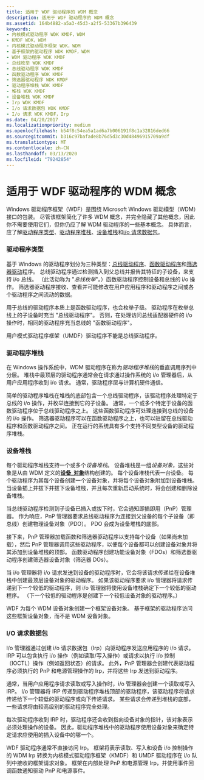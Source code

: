 ```yaml
---
title: 适用于 WDF 驱动程序的 WDM 概念
description: 适用于 WDF 驱动程序的 WDM 概念
ms.assetid: 164b4882-a5a3-45d3-a2f5-53367b396439
keywords:
- 内核模式驱动程序 WDK KMDF，WDM
- KMDF WDK，WDM
- 内核模式驱动程序框架 WDK，WDM
- 基于框架的驱动程序 WDK KMDF，WDM
- WDM 驱动程序 WDK KMDF
- 总线枚举 WDK KMDF
- 总线驱动程序 WDK KMDF
- 函数驱动程序 WDK KMDF
- 筛选器驱动程序 WDK KMDF
- 驱动程序堆栈 WDK KMDF
- 堆栈 WDK KMDF
- 设备堆栈 WDK KMDF
- Irp WDK KMDF
- I/o 请求数据包 WDK KMDF
- I/o 请求 WDK KMDF，Irp
ms.date: 04/20/2017
ms.localizationpriority: medium
ms.openlocfilehash: b54f8c54ea5a1ad6a7b006191f8c1a32816ded66
ms.sourcegitcommit: b316c97bafade8b76d5d3c30d48496915709a9df
ms.translationtype: MT
ms.contentlocale: zh-CN
ms.lasthandoff: 03/13/2020
ms.locfileid: "79242854"
---
```

# <a name="wdm-concepts-for-wdf-drivers"></a>适用于 WDF 驱动程序的 WDM 概念


Windows 驱动程序框架（WDF）是围绕 Microsoft Windows 驱动模型（WDM）接口的包装。 尽管该框架简化了许多 WDM 概念，并完全隐藏了其他概念，因此你不需要使用它们，但你仍应了解 WDM 驱动程序的一些基本概念。 具体而言，应了解[驱动程序类型](#driver-types)、[驱动程序堆栈](#driver-stacks)、[设备堆栈](#device-stacks)和[i/o 请求数据包](#io-request-packets)。

### <a name="driver-types"></a>驱动程序类型

基于 Windows 的驱动程序划分为三种类型：[总线驱动程序](https://docs.microsoft.com/windows-hardware/drivers/kernel/bus-drivers)、[函数驱动程序](https://docs.microsoft.com/windows-hardware/drivers/kernel/function-drivers)和[筛选器驱动](https://docs.microsoft.com/windows-hardware/drivers/kernel/filter-drivers)程序。 总线驱动程序通过检测插入到父总线并报告其特征的子设备，来支持 i/o 总线。 （此活动称为 "*总线枚举*"。）函数驱动程序控制设备和总线的 i/o 操作。 筛选器驱动程序接收、查看并可能修改在用户应用程序和驱动程序之间或各个驱动程序之间流动的数据。

用于总线的驱动程序本质上是函数驱动程序，也会枚举子级。 驱动程序在枚举总线上的子设备时充当 "总线驱动程序"。 否则，在处理访问总线适配器硬件的 i/o 操作时，相同的驱动程序充当总线的 "函数驱动程序"。

用户模式驱动程序框架（UMDF）驱动程序不能是总线驱动程序。

### <a name="driver-stacks"></a>驱动程序堆栈

在 Windows 操作系统中，WDM 驱动程序在称为*驱动程序堆栈*的垂直调用序列中分层。 堆栈中最顶层的驱动程序通常会在请求通过操作系统的 i/o 管理器后，从用户应用程序收到 i/o 请求。 通常，驱动程序层与计算机硬件通信。

简单的驱动程序堆栈在堆栈的底部包含一个总线驱动程序，该驱动程序处理特定于总线的 i/o 操作，并枚举连接到它的子设备。 通常，一个或多个特定于设备的函数驱动程序位于总线驱动程序之上。 这些函数驱动程序可处理连接到总线的设备的 i/o 操作。 筛选器驱动程序可以在函数驱动程序之上，也可以驻留在总线驱动程序和函数驱动程序之间。 正在运行的系统具有多个支持不同类型设备的驱动程序堆栈。

### <a name="device-stacks"></a>设备堆栈

每个驱动程序堆栈支持一个或多个*设备堆栈*。 设备堆栈是一组*设备对象*，这些对象是从由 WDM 定义的[**设备\_对象**](https://docs.microsoft.com/windows-hardware/drivers/ddi/wdm/ns-wdm-_device_object)结构创建的。 每个设备堆栈代表一台设备。 每个驱动程序为其每个设备创建一个设备对象，并将每个设备对象附加到设备堆栈。 当设备插上并拔下并拔下设备堆栈，并且每次重新启动系统时，将会创建和删除设备堆栈。

当总线驱动程序检测到子设备已插入或拔下时，它会通知即插即用（PnP）管理器。 作为响应，PnP 管理器要求总线驱动程序为连接到父设备的每个子设备（即总线）创建物理设备对象（PDO）。 PDO 会成为设备堆栈的底部。

接下来，PnP 管理器加载函数和筛选器驱动程序以支持每个设备（如果尚未加载），然后 PnP 管理器调用这些驱动程序，以便每个设备都可以创建设备对象并将其添加到设备堆栈的顶部。 函数驱动程序创建功能设备对象（FDOs）和筛选器驱动程序创建筛选器设备对象（筛选器 DOs）。

当 i/o 管理器将 i/o 请求发送到设备的驱动程序时，它会将该请求传递给在设备堆栈中创建最顶层设备对象的驱动程序。 如果该驱动程序要求 i/o 管理器将请求传递到下一个较低的驱动程序，则 i/o 管理器将使用设备堆栈确定下一个较低的驱动程序。 （下一个较低的驱动程序是创建下一个较低设备对象的驱动程序。）

WDF 为每个 WDM 设备对象创建一个框架设备对象。 基于框架的驱动程序访问这些框架设备对象，而不是 WDM 设备对象。

### <a name="io-request-packets"></a>I/O 请求数据包

I/o 管理器通过创建 i/o 请求数据包（Irp）向驱动程序发送应用程序的 i/o 请求。 IRP 可以包含执行 i/o 操作（例如读取/写入操作）或请求以执行 i/o 控制（IOCTL）操作（例如返回状态）的请求。 此外，PnP 管理器会创建代表驱动程序必须执行的 PnP 和电源管理操作的 Irp，并将这些 Irp 发送到驱动程序。

通常，当用户应用程序请求读取或写入操作时，i/o 管理器会创建一个读取或写入 IRP。 I/o 管理器将 IRP 传递到驱动程序堆栈顶部的驱动程序，该驱动程序将请求传递给下一个较低的驱动程序或向下传递请求。 某些请求会传递到堆栈的底部，一些请求将由较高级别的驱动程序完全处理。

每次驱动程序收到 IRP 时，驱动程序还会收到指向设备对象的指针，该对象表示必须处理操作的设备。 因此，驱动程序堆栈中的驱动程序使用设备对象来确定特定请求应使用的插入设备中的哪一个。

WDF 驱动程序通常不直接访问 Irp。 框架将表示读取、写入和设备 i/o 控制操作的 WDM Irp 转换为内核模式驱动程序框架（KMDF）和 UMDF 驱动程序在 i/o 队列中接收的框架请求对象。 框架在内部处理 PnP 和电源管理 Irp，并使用事件回调函数通知驱动 PnP 和电源事件。

 

 





